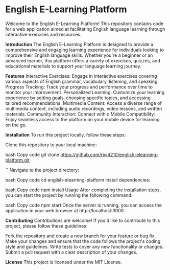 # English E-Learning Platform
Welcome to the English E-Learning Platform! This repository contains code for a web application aimed at facilitating English language learning through interactive exercises and resources.

**Introduction**
The English E-Learning Platform is designed to provide a comprehensive and engaging learning experience for individuals looking to improve their English language skills. Whether you're a beginner or an advanced learner, this platform offers a variety of exercises, quizzes, and educational materials to support your language learning journey.

**Features**
Interactive Exercises: Engage in interactive exercises covering various aspects of English grammar, vocabulary, listening, and speaking.
Progress Tracking: Track your progress and performance over time to monitor your improvement.
Personalized Learning: Customize your learning experience by setting goals, choosing specific topics, and accessing tailored recommendations.
Multimedia Content: Access a diverse range of multimedia content, including audio recordings, video lessons, and written materials.
Community Interaction: Connect with o
Mobile Compatibility: Enjoy seamless access to the platform on your mobile device for learning on the go.

**Installation**
To run this project locally, follow these steps:

Clone this repository to your local machine:

bash
Copy code
git clone https://github.com/rivi4210/english-elearning-platform.git

``
Navigate to the project directory:

bash
Copy code
cd english-elearning-platform
Install dependencies:

bash
Copy code
npm install
Usage
After completing the installation steps, you can start the project by running the following command:

bash
Copy code
npm start
Once the server is running, you can access the application in your web browser at http://localhost:3000.

**Contributing**
Contributions are welcome! If you'd like to contribute to this project, please follow these guidelines:

Fork the repository and create a new branch for your feature or bug fix.
Make your changes and ensure that the code follows the project's coding style and guidelines.
Write tests to cover any new functionality or changes.
Submit a pull request with a clear description of your changes.

**License**
This project is licensed under the MIT License.
